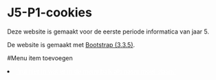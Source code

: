# J5-P1-cookies
Deze website is gemaakt voor de eerste periode informatica van jaar 5.

De website is gemaakt met [Bootstrap (3.3.5)](https://getbootstrap.com).

#Menu item toevoegen
<li class="">
    <a class="page-scroll" href="#`vul hier het ID van de <section> in`" style="color: #FFFFFF">`Vul hier in wat er in de menu balk als naam moet staan.`</a>
   </li>
